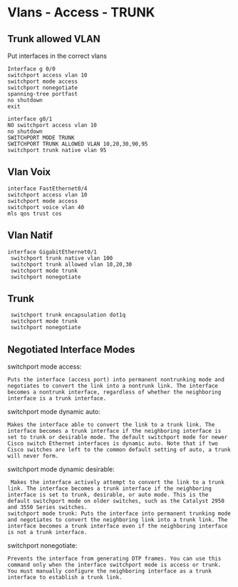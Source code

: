 # Vlans - Access - TRUNK
## Trunk allowed VLAN

Put interfaces in the correct vlans

```
Interface g 0/0
switchport access vlan 10
switchport mode access
switchport nonegotiate
spanning-tree portfast
no shutdown
exit

```


```
interface g0/1
NO switchport access vlan 10
no shutdown
SWITCHPORT MODE TRUNK
SWITCHPORT TRUNK ALLOWED VLAN 10,20,30,90,95
switchport trunk native vlan 95
```

## Vlan Voix

```
interface FastEthernet0/4
switchport access vlan 10
switchport mode access
switchport voice vlan 40
mls qos trust cos
```

## Vlan Natif

```
interface GigabitEthernet0/1
 switchport trunk native vlan 100
 switchport trunk allowed vlan 10,20,30
 switchport mode trunk
 switchport nonegotiate
```

## Trunk


```
 switchport trunk encapsulation dot1q
 switchport mode trunk
 switchport nonegotiate
```


## Negotiated Interface Modes

switchport mode access: 

```
Puts the interface (access port) into permanent nontrunking mode and negotiates to convert the link into a nontrunk link. The interface becomes a nontrunk interface, regardless of whether the neighboring interface is a trunk interface.
```

switchport mode dynamic auto: 

```
Makes the interface able to convert the link to a trunk link. The interface becomes a trunk interface if the neighboring interface is set to trunk or desirable mode. The default switchport mode for newer Cisco switch Ethernet interfaces is dynamic auto. Note that if two Cisco switches are left to the common default setting of auto, a trunk will never form.

```

switchport mode dynamic desirable:

```
 Makes the interface actively attempt to convert the link to a trunk link. The interface becomes a trunk interface if the neighboring interface is set to trunk, desirable, or auto mode. This is the default switchport mode on older switches, such as the Catalyst 2950 and 3550 Series switches.
switchport mode trunk: Puts the interface into permanent trunking mode and negotiates to convert the neighboring link into a trunk link. The interface becomes a trunk interface even if the neighboring interface is not a trunk interface.
```

switchport nonegotiate: 

```
Prevents the interface from generating DTP frames. You can use this command only when the interface switchport mode is access or trunk. You must manually configure the neighboring interface as a trunk interface to establish a trunk link.
```